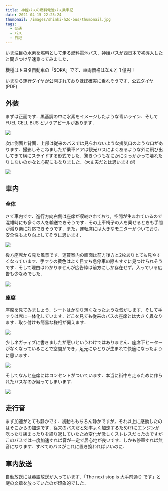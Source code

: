 ```yaml
---
title: 神姫バスの燃料電池バス乗車記
date: 2021-04-15 22:25:24
thumbnail: /images/shinki-h2o-bus/thumbnail.jpg
tags:
  - 交通
  - バス
  - 日記 
---
```






いま注目の水素を燃料として走る燃料電池バス．神姫バスが西日本で初導入したと聞きつけ早速乗ってみました．

機種はトヨタ自動車の「SORA」です．車両価格はなんと 1 億円！

いまなら運行ダイヤが公開されておりほぼ確実に乗れそうです．[公式ダイヤ](https://www.shinkibus.co.jp/sysfiles/wtn/1300/zikokuhyo.pdf)(PDF)

<!-- more -->

## 外装

まずは正面です．黒基調の中に水素をイメージしたような青いライン．そして FUEL CELL BUS というアピールがあります．

![](/images/shinki-h2o-bus/front.jpg)

次に側面と背面．上部は従来のバスでは見られないような排気口のような口があります．撮影しそこねましたが乗車ドアは観光バスによくあるような外に飛び出してきて横にスライドする形式でした．驚きつつもなにかに引っかかって壊れたりしないのかなと心配にもなりました．(大丈夫だとは思いますが)

![](/images/shinki-h2o-bus/back.jpg)


## 車内
### 全体
さて車内です．進行方向右側は座席が収納されており，空間が生まれているので混雑時にも多くの人を輸送できそうです．その上車椅子の人を乗せるときも手間が減り楽に対応できそうです．また，運転席には大きなモニターがついており，安全性もより向上してそうに思います．

![](/images/shinki-h2o-bus/inside1.jpg)

後方座席から見た風景です．運賃案内の画面は前方後方と2枚ありとても見やすくなっています．手すりの黄色はよく目立ち急停車の際もすぐに見つけられそうです．そして理由はわかりませんが広告枠は前方にしか存在せず，入っている広告も少なめでした．

![](/images/shinki-h2o-bus/inside2.jpg)

### 座席
座席を見てみましょう．シートはかなり薄くなったような気がします．そして手すりは席に一体化しています．どこを見ても従来のバスの座席とは大きく異なります．取り付けも簡易な様相が伺えます．

![](/images/shinki-h2o-bus/seat1.jpg)

少しネガティブに書きましたが悪いというわけではありません．座席下ヒーターがなくなっていることで空間ができ，足元にゆとりが生まれて快適になったように思います．

![](/images/shinki-h2o-bus/seat2.jpg)

そしてなんと座席にはコンセントがついています．本当に街中を走るために作られたバスなのか疑ってしまいます．

![](/images/shinki-h2o-bus/power.jpg)

## 走行音

まず加速がとても静かです．初動ももちろん静かですが，それ以上に感動したのはそこからの加速です．従来のバスだと効率よく加速するため(?)にエンジンが唸ったり緩まったりを繰り返していたため変化が激しくストレスだったのですがこのバスでは一度加速すれば音が一定で居心地が良いです．しかも停車すれば無音になります．すべてのバスがこれに置き換わればいいのに．



## 車内放送

自動放送には英語放送が入っています．「The next stop is 大手前通り です」と謎の文章を放っていたのが印象的でした．